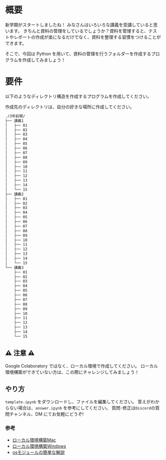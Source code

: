 # 概要

新学期がスタートしましたね！
みなさんはいろいろな講義を受講していると思います。
きちんと資料の管理をしているでしょうか？資料を管理すると、テストやレポートの作成が楽になるだけでなく、資料を整理する習慣をつけることができます。

そこで、今回は Python を用いて、資料の管理を行うフォルダーを作成するプログラムを作成してみましょう！

# 要件

以下のようなディレクトリ構造を作成するプログラムを作成してください。

作成先のディレクトリは、自分の好きな場所に作成してください。

```sh
./3年前期/
├── 講義1
│   ├── 01
│   ├── 02
│   ├── 03
│   ├── 04
│   ├── 05
│   ├── 06
│   ├── 07
│   ├── 08
│   ├── 09
│   ├── 10
│   ├── 11
│   ├── 12
│   ├── 13
│   ├── 14
│   └── 15
├── 講義2
│   ├── 01
│   ├── 02
│   ├── 03
│   ├── 04
│   ├── 05
│   ├── 06
│   ├── 07
│   ├── 08
│   ├── 09
│   ├── 10
│   ├── 11
│   ├── 12
│   ├── 13
│   ├── 14
│   └── 15
└── 講義3
    ├── 01
    ├── 02
    ├── 03
    ├── 04
    ├── 05
    ├── 06
    ├── 07
    ├── 08
    ├── 09
    ├── 10
    ├── 11
    ├── 12
    ├── 13
    ├── 14
    └── 15
```

## ⚠️ 注意 ⚠️

Google Colaboratory ではなく、ローカル環境で作成してください。
ローカル環境構築ができていない方は、この際にチャレンジしてみましょう！

## やり方

`template.ipynb` をダウンロードし、ファイルを編集してください。
答えがわからない場合は、`answer.ipynb` を参考にしてください。
質問･修正は`Discord`の質問チャンネル、DM にてお気軽にどうぞ!


### 参考

- [ローカル環境構築Mac](https://kino-code.com/python_environment_for_mac-2/)
- [ローカル環境構築Windows](https://kino-code.com/python_environment_for_windows-2/)
- [osモジュールの簡単な解説](https://www.self-study-blog.com/dokugaku/python-file-operation-os-function/)
